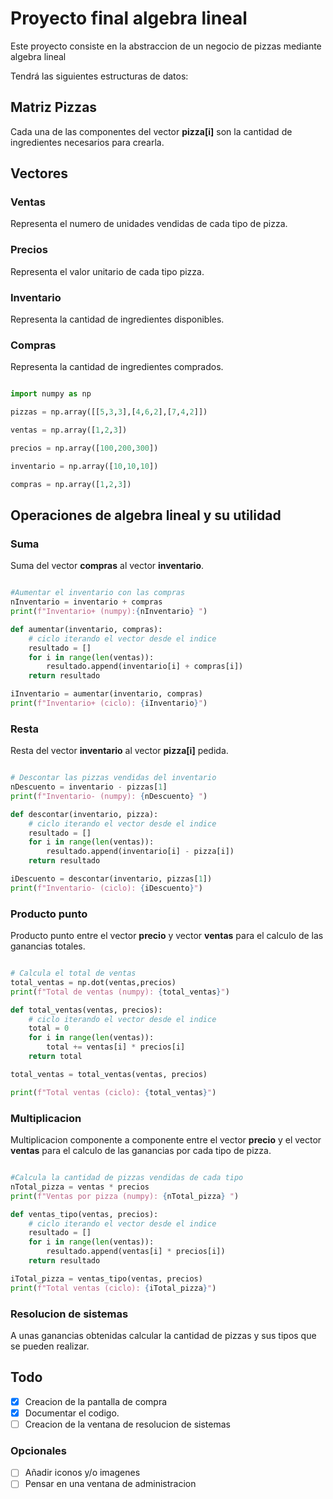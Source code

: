 # Proyecto final algebra lineal

Este proyecto consiste en la abstraccion de un negocio de pizzas mediante algebra lineal

Tendrá las siguientes estructuras de datos:

## Matriz Pizzas

Cada una de las componentes del vector **pizza[i]** son la cantidad de ingredientes necesarios para crearla.

## Vectores

### Ventas

Representa el numero de unidades vendidas de cada tipo de pizza.

### Precios

Representa el valor unitario de cada tipo pizza.

### Inventario

Representa la cantidad de ingredientes disponibles.

### Compras

Representa la cantidad de ingredientes comprados.

```python

import numpy as np

pizzas = np.array([[5,3,3],[4,6,2],[7,4,2]])

ventas = np.array([1,2,3])

precios = np.array([100,200,300])

inventario = np.array([10,10,10])

compras = np.array([1,2,3])

```

## Operaciones de algebra lineal y su utilidad

### Suma

Suma del vector **compras** al vector **inventario**.

``` python

#Aumentar el inventario con las compras
nInventario = inventario + compras
print(f"Inventario+ (numpy):{nInventario} ")

def aumentar(inventario, compras):
    # ciclo iterando el vector desde el indice 
    resultado = []
    for i in range(len(ventas)):
        resultado.append(inventario[i] + compras[i])
    return resultado

iInventario = aumentar(inventario, compras)
print(f"Inventario+ (ciclo): {iInventario}")

```

### Resta

Resta del vector **inventario** al vector **pizza[i]** pedida.

``` python

# Descontar las pizzas vendidas del inventario
nDescuento = inventario - pizzas[1]
print(f"Inventario- (numpy): {nDescuento} ")

def descontar(inventario, pizza):
    # ciclo iterando el vector desde el indice 
    resultado = []
    for i in range(len(ventas)):
        resultado.append(inventario[i] - pizza[i])
    return resultado

iDescuento = descontar(inventario, pizzas[1])
print(f"Inventario- (ciclo): {iDescuento}")

```

### Producto punto

Producto punto entre el vector **precio** y vector **ventas** para el calculo de las ganancias totales.

``` python

# Calcula el total de ventas
total_ventas = np.dot(ventas,precios)
print(f"Total de ventas (numpy): {total_ventas}")

def total_ventas(ventas, precios):
    # ciclo iterando el vector desde el indice 
    total = 0
    for i in range(len(ventas)):
        total += ventas[i] * precios[i]
    return total

total_ventas = total_ventas(ventas, precios)

print(f"Total ventas (ciclo): {total_ventas}")

```

### Multiplicacion

Multiplicacion componente a componente entre el vector **precio** y el vector **ventas** para el calculo de las ganancias por cada tipo de pizza.

``` python

#Calcula la cantidad de pizzas vendidas de cada tipo 
nTotal_pizza = ventas * precios
print(f"Ventas por pizza (numpy): {nTotal_pizza} ")

def ventas_tipo(ventas, precios):
    # ciclo iterando el vector desde el indice 
    resultado = []
    for i in range(len(ventas)):
        resultado.append(ventas[i] * precios[i])
    return resultado

iTotal_pizza = ventas_tipo(ventas, precios)
print(f"Total ventas (ciclo): {iTotal_pizza}")

```

### Resolucion de sistemas

A unas ganancias obtenidas calcular la cantidad de pizzas y sus tipos que se pueden realizar.

## Todo

- [x] Creacion de la pantalla de compra
- [x] Documentar el codigo.
- [ ] Creacion de la ventana de resolucion de sistemas

### Opcionales

- [ ] Añadir iconos y/o imagenes
- [ ] Pensar en una ventana de administracion

